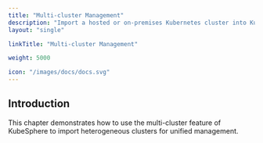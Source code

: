 ```yaml
---
title: "Multi-cluster Management"
description: "Import a hosted or on-premises Kubernetes cluster into KubeSphere"
layout: "single"

linkTitle: "Multi-cluster Management"

weight: 5000

icon: "/images/docs/docs.svg"
---
```


## Introduction

This chapter demonstrates how to use the multi-cluster feature of KubeSphere to import heterogeneous clusters for unified management.
